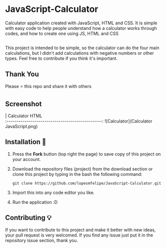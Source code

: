 # JavaScript-Calculator
Calculator application created with JavaScript, HTML and CSS. It is simple with easy code to help people understand how a calculator works through codes, and how to create one using JS, HTML and CSS

##
This project is intended to be simple, so the calculator can do the four main calculations, but I didn't add calculations with negative numbers or other types. Feel free to contribute if you think it's important.

## Thank You
Please ⭐️ this repo and share it with others

## Screenshot
|               Calculator HTML               
:------------------------------------------------:
 ![Calculator](Calculator JavaScript.png)


## Installation 🔌
1. Press the **Fork** button (top right the page) to save copy of this project on your account.

2. Download the repository files (project) from the download section or clone this project by typing in the bash the following command:

       git clone https://github.com/lopesmfelipe/JavaScript-Calculator.git
3. Import this into any code editor you like.
 
5. Run the application :D

## Contributing 💡
If you want to contribute to this project and make it better with new ideas, your pull request is very welcomed.
If you find any issue just put it in the repository issue section, thank you.